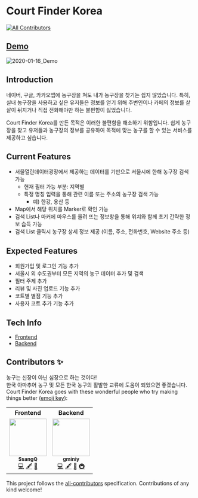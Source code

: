 # Court Finder Korea
<!-- ALL-CONTRIBUTORS-BADGE:START - Do not remove or modify this section -->
[![All Contributors](https://img.shields.io/badge/all_contributors-2-orange.svg?style=flat-square)](#contributors-)
<!-- ALL-CONTRIBUTORS-BADGE:END -->
## [Demo](http://13.124.209.33/)
![2020-01-16_Demo](https://user-images.githubusercontent.com/37759759/72496845-2fef6e80-386e-11ea-8f40-d858ec2acdf0.gif)

## Introduction
네이버, 구글, 카카오맵에 농구장을 쳐도 내가 농구장을 찾기는 쉽지 않았습니다. 특히, 실내 농구장을 사용하고 싶은 유저들은 정보를 얻기 위해 주변인이나 카페의 정보를 샅샅이 뒤지거나 직접 전화해야만 하는 불편함이 싫었습니다. 

Court Finder Korea를 만든 목적은 이러한 불편함을 해소하기 위함입니다. 쉽게 농구장을 찾고 유저들과 농구장의 정보를 공유하여 목적에 맞는 농구를 할 수 있는 서비스를 제공하고 싶습니다.

## Current Features
- 서울열린데이터광장에서 제공하는 데이터를 기반으로 서울시에 한해 농구장 검색 가능
  - 현재 필터 가능 부분: 지역별
  - 특정 명칭 입력을 통해 관련 이름 또는 주소의 농구장 검색 가능 
    - 예) 한강, 용산 등
- Map에서 해당 위치를 Marker로 확인 가능
- 검색 List나 마커에 마우스를 올려 뜨는 정보창을 통해 위치와 함께 초기 간략한 정보 습득 가능 
- 검색 List 클릭시 농구장 상세 정보 제공 (이름, 주소, 전화번호, Website 주소 등)

## Expected Features
- 회원가입 및 로그인 기능 추가
- 서울시 외 수도권부터 모든 지역의 농구 데이터 추가 및 검색
- 필터 주제 추가
- 리뷰 및 사진 업로드 기능 추가
- 코트별 별점 기능 추가
- 사용자 코트 추가 기능 추가

## Tech Info
- [Frontend](https://github.com/park78951/court-finder/tree/master/frontend)
- [Backend](https://github.com/park78951/court-finder/tree/master/backend)

## Contributors ✨
농구는 신장이 아닌 심장으로 하는 것이다!<br>
한국 아마추어 농구 및 모든 한국 농구의 활발한 교류에 도움이 되었으면 좋겠습니다. <br>
Court Finder Korea goes with these wonderful people who try making things better ([emoji key](https://allcontributors.org/docs/en/emoji-key)):

<!-- ALL-CONTRIBUTORS-LIST:START - Do not remove or modify this section -->
<!-- prettier-ignore-start -->
<!-- markdownlint-disable -->
<table>
  <tr>
    <th>Frontend</th>
    <th>Backend</th>
  </tr>
  <tr>
    <td align="center"><a href="https://github.com/park78951"><img src="https://avatars2.githubusercontent.com/u/37759759?v=4" width="100px;" alt=""/><br /><sub><b>SsangQ</b></sub></a><br /><a href="https://github.com/park78951/court-finder/commits?author=park78951" title="Code">💻</a> <a href="#content-park78951" title="Content">🖋</a> <a href="#ideas-park78951" title="Ideas, Planning, & Feedback">🤔</a></td>
    <td align="center"><a href="https://github.com/gminiy"><img src="https://avatars3.githubusercontent.com/u/25456956?v=4" width="100px;" alt=""/><br /><sub><b>gminiy</b></sub></a><br /><a href="https://github.com/park78951/court-finder/commits?author=gminiy" title="Code">💻</a> <a href="#content-gminiy" title="Content">🖋</a> <a href="#ideas-gminiy" title="Ideas, Planning, & Feedback">🤔</a> <a href="#infra-gminiy" title="Infrastructure (Hosting, Build-Tools, etc)">🚇</a></td>
  </tr>
</table>

<!-- markdownlint-enable -->
<!-- prettier-ignore-end -->
<!-- ALL-CONTRIBUTORS-LIST:END -->

This project follows the [all-contributors](https://github.com/all-contributors/all-contributors) specification. Contributions of any kind welcome!